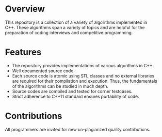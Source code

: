 # Overview
This repository is a collection of a variety of algorithms implemented in C++. These algorithms span a variety of topics and are helpful for the preparation of coding interviews and competitive programming.

# Features
- The repository provides implementations of various algorithms in C++.
- Well documented source code.
- Each source code is atomic using STL classes and no external libraries are required for their compilation and execution. Thus, the fundamentals of the algorithms can be studied in much depth.
- Source codes are compiled and tested for corner testcases.
- Strict adherence to C++11 standard ensures portability of code.

# Contributions
All programmers are invited for new un-plagiarized quality contributions.
